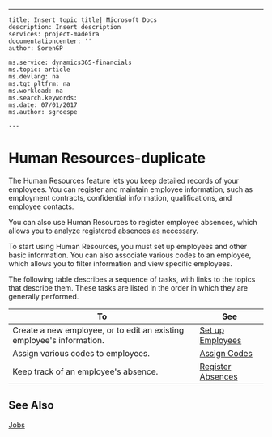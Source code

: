 ---
    title: Insert topic title| Microsoft Docs
    description: Insert description
    services: project-madeira
    documentationcenter: ''
    author: SorenGP

    ms.service: dynamics365-financials
    ms.topic: article
    ms.devlang: na
    ms.tgt_pltfrm: na
    ms.workload: na
    ms.search.keywords:
    ms.date: 07/01/2017
    ms.author: sgroespe

    ---
# Human Resources-duplicate
The Human Resources feature lets you keep detailed records of your employees. You can register and maintain employee information, such as employment contracts, confidential information, qualifications, and employee contacts.  
  
 You can also use Human Resources to register employee absences, which allows you to analyze registered absences as necessary.  
  
 To start using Human Resources, you must set up employees and other basic information. You can also associate various codes to an employee, which allows you to filter information and view specific employees.  
  
 The following table describes a sequence of tasks, with links to the topics that describe them. These tasks are listed in the order in which they are generally performed.  
  
|**To**|**See**|  
|------------|-------------|  
|Create a new employee, or to edit an existing employee's information.|[Set up Employees](../HumanResources/set-up-employees.md)|  
|Assign various codes to employees.|[Assign Codes](../HumanResources/assign-codes.md)|  
|Keep track of an employee's absence.|[Register Absences](../HumanResources/register-absences.md)|  
  
## See Also  
 [Jobs](../Jobs/jobs.md)